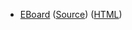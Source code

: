 * [EBoard](../eboards/eboard.05.html)
  ([Source](../eboards/eboard.05.md))
  ([HTML](../eboards/eboard.05.html))
